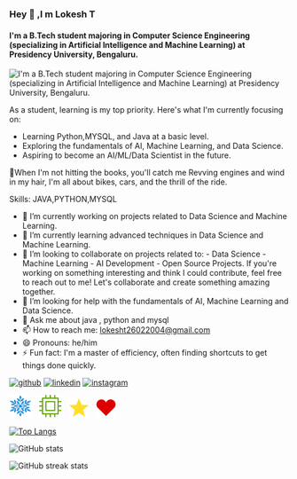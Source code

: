 ### Hey 👋 ,I m Lokesh T
#### I'm a B.Tech student majoring in Computer Science Engineering (specializing in Artificial Intelligence and Machine Learning) at Presidency University, Bengaluru.
![I'm a B.Tech student majoring in Computer Science Engineering (specializing in Artificial Intelligence and Machine Learning) at Presidency University, Bengaluru.](https://th.bing.com/th/id/R.09266422a813c8c0c9440fd90a80b98c?rik=bX68WDSieXZ3%2fg&riu=http%3a%2f%2fwww.mckvie.edu.in%2fwp-content%2fuploads%2f2021%2f06%2fComputer-Science-Engineering-Data-Science-banner.jpg&ehk=dQs3AWGvWRFbXYXSK09IAd6MF4r4rMAKLPi1Rz6THOg%3d&risl=&pid=ImgRaw&r=0)

As a student, learning is my top priority. Here's what I'm currently focusing on:

- Learning Python,MYSQL, and Java at a basic level.
- Exploring the fundamentals of AI, Machine Learning, and Data Science.
- Aspiring to become an AI/ML/Data Scientist in the future.

🚴When I'm not hitting the books, you'll catch me Revving engines and wind in my hair, I'm all about bikes, cars, and the thrill of the ride.


Skills: JAVA,PYTHON,MYSQL

- 🔭 I’m currently working on projects related to Data Science and Machine Learning. 
- 🌱 I’m currently learning advanced techniques in Data Science and Machine Learning. 
- 👯 I’m looking to collaborate on  projects related to:  - Data Science - Machine Learning - AI Development  - Open Source Projects.  If you're working on something interesting and think I could contribute, feel free to reach out to me! Let's collaborate and create something amazing together. 
- 🤔 I’m looking for help with the fundamentals of AI, Machine Learning and Data Science. 
- 💬 Ask me about java , python and mysql 
- 📫 How to reach me: lokesht26022004@gmail.com 
- 😄 Pronouns: he/him 
- ⚡ Fun fact:  I'm a master of efficiency, often finding shortcuts to get things done quickly. 


[<img src='https://cdn.jsdelivr.net/npm/simple-icons@3.0.1/icons/github.svg' alt='github' height='40'>](https://github.com/Lokesht17)  [<img src='https://cdn.jsdelivr.net/npm/simple-icons@3.0.1/icons/linkedin.svg' alt='linkedin' height='40'>](https://www.linkedin.com/in/www.linkedin.com/in/lokesht17/)  [<img src='https://cdn.jsdelivr.net/npm/simple-icons@3.0.1/icons/instagram.svg' alt='instagram' height='40'>](https://www.instagram.com/_lokesh17/)  

<a href='https://archiveprogram.github.com/'><img src='https://raw.githubusercontent.com/acervenky/animated-github-badges/master/assets/acbadge.gif' width='40' height='40'></a> <a href='https://docs.github.com/en/developers'><img src='https://raw.githubusercontent.com/acervenky/animated-github-badges/master/assets/devbadge.gif' width='40' height='40'></a> <a href='https://stars.github.com/'><img src='https://raw.githubusercontent.com/acervenky/animated-github-badges/master/assets/starbadge.gif' width='35' height='35'></a> <a href='https://docs.github.com/en/github/supporting-the-open-source-community-with-github-sponsors'><img src='https://raw.githubusercontent.com/acervenky/animated-github-badges/master/assets/sponsorbadge.gif' width='35' height='35'></a> 

[![Top Langs](https://github-readme-stats.vercel.app/api/top-langs/?username=Lokesht17)](https://github.com/anuraghazra/github-readme-stats)

![GitHub stats](https://github-readme-stats.vercel.app/api?username=Lokesht17&show_icons=true&count_private=true)  

  



![GitHub streak stats](https://streak-stats.demolab.com/?user=Lokesht17)
